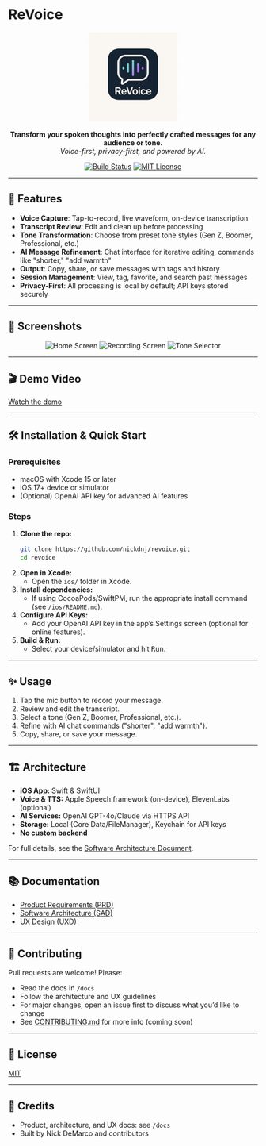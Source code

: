 # ReVoice

<!-- LOGO PLACEHOLDER -->
<p align="center">
  <img src="assets/logo.png" alt="ReVoice Logo" width="180" />
</p>

<p align="center">
  <b>Transform your spoken thoughts into perfectly crafted messages for any audience or tone.</b><br>
  <i>Voice-first, privacy-first, and powered by AI.</i>
</p>

<p align="center">
  <a href="https://github.com/nickdnj/revoice/actions/workflows/ci.yml"><img src="https://github.com/nickdnj/revoice/actions/workflows/ci.yml/badge.svg" alt="Build Status"></a>
  <a href="LICENSE"><img src="https://img.shields.io/badge/license-MIT-blue.svg" alt="MIT License"></a>
</p>

---

## 🚀 Features
- **Voice Capture**: Tap-to-record, live waveform, on-device transcription
- **Transcript Review**: Edit and clean up before processing
- **Tone Transformation**: Choose from preset tone styles (Gen Z, Boomer, Professional, etc.)
- **AI Message Refinement**: Chat interface for iterative editing, commands like "shorter," "add warmth"
- **Output**: Copy, share, or save messages with tags and history
- **Session Management**: View, tag, favorite, and search past messages
- **Privacy-First**: All processing is local by default; API keys stored securely

---

## 📱 Screenshots
<!-- Add screenshots or GIFs here -->
<p align="center">
  <img src="assets/screenshot1.png" alt="Home Screen" width="200" />
  <img src="assets/screenshot2.png" alt="Recording Screen" width="200" />
  <img src="assets/screenshot3.png" alt="Tone Selector" width="200" />
</p>

---

## 🎬 Demo Video
<!-- Add a link to a demo video if available -->
[Watch the demo](#)

---

## 🛠️ Installation & Quick Start

### Prerequisites
- macOS with Xcode 15 or later
- iOS 17+ device or simulator
- (Optional) OpenAI API key for advanced AI features

### Steps
1. **Clone the repo:**
   ```sh
   git clone https://github.com/nickdnj/revoice.git
   cd revoice
   ```
2. **Open in Xcode:**
   - Open the `ios/` folder in Xcode.
3. **Install dependencies:**
   - If using CocoaPods/SwiftPM, run the appropriate install command (see `/ios/README.md`).
4. **Configure API Keys:**
   - Add your OpenAI API key in the app’s Settings screen (optional for online features).
5. **Build & Run:**
   - Select your device/simulator and hit <kbd>Run</kbd>.

---

## ✨ Usage
1. Tap the mic button to record your message.
2. Review and edit the transcript.
3. Select a tone (Gen Z, Boomer, Professional, etc.).
4. Refine with AI chat commands ("shorter", "add warmth").
5. Copy, share, or save your message.

---

## 🏗️ Architecture
- **iOS App:** Swift & SwiftUI
- **Voice & TTS:** Apple Speech framework (on-device), ElevenLabs (optional)
- **AI Services:** OpenAI GPT-4o/Claude via HTTPS API
- **Storage:** Local (Core Data/FileManager), Keychain for API keys
- **No custom backend**

For full details, see the [Software Architecture Document](docs/SAD.md).

---

## 📚 Documentation
- [Product Requirements (PRD)](docs/PRD.md)
- [Software Architecture (SAD)](docs/SAD.md)
- [UX Design (UXD)](docs/UXD.md)

---

## 🤝 Contributing
Pull requests are welcome! Please:
- Read the docs in `/docs`
- Follow the architecture and UX guidelines
- For major changes, open an issue first to discuss what you’d like to change
- See [CONTRIBUTING.md](CONTRIBUTING.md) for more info (coming soon)

---

## 📄 License
[MIT](LICENSE)

---

## 🙏 Credits
- Product, architecture, and UX docs: see `/docs`
- Built by Nick DeMarco and contributors
